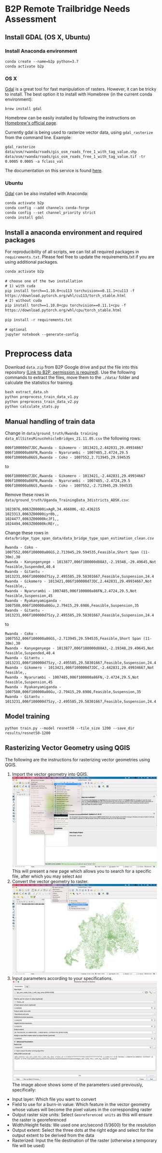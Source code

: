 # B2P Remote Trailbridge Needs Assessment

## Install GDAL (OS X, Ubuntu)

### Install Anaconda environment

```
conda create --name=b2p python=3.7
conda activate b2p
```

### OS X

[Gdal](https://gdal.org/) is a great tool for fast manipulation of rasters. However, it can be tricky to install. The best option it to install with Homebrew (in the current conda environment):

```
brew install gdal
```

Homebrew can be easily installed by following the instructions on [Homebrew's official page](https://brew.sh/).

Currently gdal is being used to rasterize vector data, using `gdal_rasterize` from the command line. Example:
```
gdal_rasterize data/osm/rwanda/roads/gis_osm_roads_free_1_with_tag_value.shp data/osm/rwanda/roads/gis_osm_roads_free_1_with_tag_value.tif -tr 0.0005 0.0005 -a fclass_val
```
The documentation on this service is found [here](https://gdal.org/programs/gdal_rasterize.html).

### Ubuntu

[Gdal](https://gdal.org/) can be also installed with Anaconda:

```
conda activate b2p
conda config --add channels conda-forge
conda config --set channel_priority strict
conda install gdal
```

## Install a anaconda environment and required packages
For reproducibility of all scripts, we can list all required packages in `requirements.txt`.
Please feel free to update the requirements.txt if you are using additional packages.

```
conda activate b2p

# choose one of the two installation
# 1) with cuda
pip install torch==1.10.0+cu113 torchvision==0.11.1+cu113 -f https://download.pytorch.org/whl/cu113/torch_stable.html
# 2) without cuda
pip install torch==1.10.0+cpu torchvision==0.11.1+cpu -f https://download.pytorch.org/whl/cpu/torch_stable.html

pip install -r requirements.txt

# optional
jupyter notebook --generate-config
```

# Preprocess data

Download `data.zip` from B2P Google drive and put the file into this repository [(Link to B2P, permission is required)](https://drive.google.com/drive/folders/1sbJ8xUDyGOtcmO25q7ZQwPw3uxa3wHkF?usp=sharing).
Use the following commands to extract the files, move them to the `./data/` folder and calculate the statistics for training.

```
bash extract_data.sh
python preprocess_train_data_v1.py
python preprocess_train_data_v2.py
python calculate_stats.py
```

## Manual handling of train data

Change in `data/ground_truth/Rwanda training data_AllSitesMinusVehicleBridges_21.11.05.csv` the following rows:

```
006f100000d7JDC,Rwanda - Gikomero - 1013421,2.442831,29.49934667
006f100000a86FN,Rwanda - Nyarurambi - 1007485,2.4724,29.5
006f100000a86GS,Rwanda - Coko - 1007552,2.713945,29.594535
```

to

```
006f100000d7JDC,Rwanda - Gikomero - 1013421,-2.442831,29.49934667
006f100000a86FN,Rwanda - Nyarurambi - 1007485,-2.4724,29.5
006f100000a86GS,Rwanda - Coko - 1007552,-2.713945,29.594535
```

Remove these rows in `data/ground_truth/Uganda_TrainingData_3districts_ADSK.csv`:

```
1023076,0063Z00000ixAgR,34.466806,-82.436215
1023313,0063Z00000iyr0b,,
1024477,0063Z00000kcJF1,,
1024494,0063Z00000kcREr,,
```

Change these rows in `data/bridge_type_span_data/data_bridge_type_span_estimation_clean.csv`
```
Rwanda - Coko - 1007552,006f100000a86GS,2.713945,29.594535,Feasible,Short Span (11-30m),30
Rwanda - Kanyegenyege - 1013877,006f100000d88A3,-2.19348,-29.49645,Not feasible,Suspended,40.4
Rwanda - Gitantu - 1013231,006f100000d75zy,2.495585,29.58301667,Feasible,Suspension,24.4
Rwanda - Gikomero - 1013421,006f100000d7JDC,2.442831,29.49934667,Not feasible,,
Rwanda - Nyarurambi - 1007485,006f100000a86FN,2.4724,29.5,Not feasible,Suspension,45
Rwanda - Ryakanyamiganda - 1007580,006f100000a86Gu,2.79415,29.6986,Feasible,Suspension,35
Rwanda - Gitantu - 1013231,006f100000d75zy,2.495585,29.58301667,Feasible,Suspension,24.4
```

to
```
Rwanda - Coko - 1007552,006f100000a86GS,-2.713945,29.594535,Feasible,Short Span (11-30m),30
Rwanda - Kanyegenyege - 1013877,006f100000d88A3,-2.19348,29.49645,Not feasible,Suspended,40.4
Rwanda - Gitantu - 1013231,006f100000d75zy,-2.495585,29.58301667,Feasible,Suspension,24.4
Rwanda - Gikomero - 1013421,006f100000d7JDC,-2.442831,29.49934667,Not feasible,,
Rwanda - Nyarurambi - 1007485,006f100000a86FN,-2.4724,29.5,Not feasible,Suspension,45
Rwanda - Ryakanyamiganda - 1007580,006f100000a86Gu,-2.79415,29.6986,Feasible,Suspension,35
Rwanda - Gitantu - 1013231,006f100000d75zy,-2.495585,29.58301667,Feasible,Suspension,24.4
```



## Model training

```
python train.py --model resnet50 --tile_size 1200 --save_dir results/resnet50-1200
```

## Rasterizing Vector Geometry using QGIS

The following are the instructions for rasterizing vector geometries using QGIS. 

1. Import the vector geometry into QGIS.
![](docs_imgs/AddVectorLayer.png)
This will present a new page which allows you to search for a specific file, after which you may select `Add`
2. Convert the vector geometry to raster.
![](docs_imgs/Rasterization.png)
3. Input parameters according to your specifications.
![](docs_imgs/RasterizationParameters.png)
The image above shows some of the parameters used previously, specifically:
- Input layer: Which file you want to convert
- Field to use for a burn-in value: Which feature in the vector geometry whose values will become the pixel values in the corresponding raster
- Output raster size units: Select `Georeferenced units` as this will ensure the raster is georeferenced
- Width/Height fields: We used one arc/second (1/3600) for the resolution
- Output extent: Select the three dots at the right edge and select for the output extent to be derived from the data
- Rasterized: Input the file destination of the raster (otherwise a temporary file will be used)